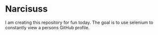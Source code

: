 # Narcisuss
I am creating this repository for fun today. The goal is to use selenium to constantly view a persons GitHub profile.
